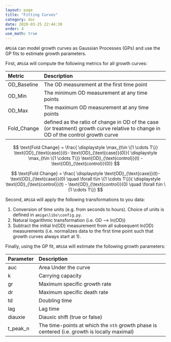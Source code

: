 ```yaml
---
layout: page
title: "Fitting Curves"
category: doc
date: 2020-03-25 22:44:30
order: 4
use_math: true
---
```


`AMiGA` can model growth curves as Gaussian Processes (GPs) and use the GP fits to estimate growth parameters.

First, `AMiGA` will compute the following metrics for all growth curves:

|Metric|Description|
|:---|:---|
|OD_Baseline|The OD measurement at the first time point|
|OD_Min|The minimum OD measurement at any time points|
|OD_Max|The maximum OD measurement at any time points|
|Fold_Change|defined as the ratio of change in OD of the case (or treatment) growth curve relative to change in OD of the control growth curve|

$$
\text{Fold Change}  = \frac{ \displaystyle \max_{t\in \{1 \cdots T\}} \text{OD}_{\text{case}}(t)- \text{OD}_{\text{case}}(0)}{ \displaystyle \max_{t\in \{1 \cdots T\}} \text{OD}_{\text{control}}(t) - \text{OD}_{\text{control}}(0)}
$$

$$
\text{Fold Change}  = \frac{ \displaystyle \text{OD}_{\text{case}}(t)- \text{OD}_{\text{case}}(0) \quad \forall t\in \{1 \cdots T\}}{ \displaystyle \text{OD}_{\text{control}}(t) - \text{OD}_{\text{control}}(0) \quad \forall t\in \{1 \cdots T\}}
$$

 Second, `AMiGA` will apply the following transformations to you data:

1. Conversion of time units (e.g. from seconds to hours). Choice of units is defined in `amiga\libs\config.py`.
2. Natural logarithmic transformation (i.e. OD --> ln(OD))
3. Subtract the initial ln(OD) measurement from all subsequent ln(OD) measurements (i.e. normalizes data to the first time point such that growth curves always start at 1).

Finally, using the GP fit, `AMiGA` will estimate the following growth parameters:

|Parameter|Description|
|:---|:---|
|auc|Area Under the curve|
|k|Carrying capacity|
|gr|Maximum specific growth rate|
|dr|Maximum specific death rate|
|td|Doubling time|
|lag|Lag time|
|diauxie|Diauxic shift (true or false)|
|t_peak_n|The time-points at which the `nth` growth phase is centered (i.e. growth is locally maximal)|
